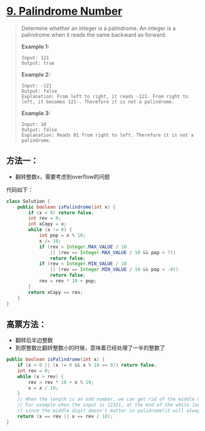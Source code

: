 # [9. Palindrome Number][1]

> Determine whether an integer is a palindrome. An integer is a palindrome when it reads the same backward as forward.
>
> **Example 1:**
>
> ```
> Input: 121
> Output: true
> ```
>
> **Example 2:**
>
> ```
> Input: -121
> Output: false
> Explanation: From left to right, it reads -121. From right to left, it becomes 121-. Therefore it is not a palindrome.
> ```
>
> **Example 3:**
>
> ```
> Input: 10
> Output: false
> Explanation: Reads 01 from right to left. Therefore it is not a palindrome.
> ```



## 方法一：

* 翻转整数x，需要考虑到overflow的问题



代码如下：

```java
class Solution {
    public boolean isPalindrome(int x) {
        if (x < 0) return false;
        int rev = 0;
        int xCopy = x;
        while (x != 0) {
            int pop = x % 10;
            x /= 10;
            if (rev > Integer.MAX_VALUE / 10 
                || (rev == Integer.MAX_VALUE / 10 && pop > 7)) 
                return false;
            if (rev < Integer.MIN_VALUE / 10 
                || (rev == Integer.MIN_VALUE / 10 && pop < -8)) 
                return false;
            rev = rev * 10 + pop;
        }
        return xCopy == rev;
    }
}
```



## 高票方法：

* 翻转后半边整数
* 到原整数比翻转整数小的时候，意味着已经处理了一半的整数了

```java
public boolean isPalindrome(int x) {
    if (x < 0 || (x != 0 && x % 10 == 0)) return false;
    int rev = 0;
    while (x > rev) {
        rev = rev * 10 + x % 10;
        x = x / 10;
    }
    // When the length is an odd number, we can get rid of the middle digit by revertedNumber/10
    // For example when the input is 12321, at the end of the while loop we get x = 12, revertedNumber = 123,
    // since the middle digit doesn't matter in palidrome(it will always equal to itself), we can simply get rid of it.
    return (x == rev || x == rev / 10);
}
```



[1]: https://leetcode.com/problems/palindrome-number/